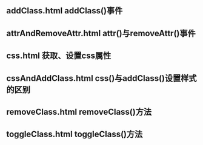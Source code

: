 ## addClass.html addClass()事件

## attrAndRemoveAttr.html attr()与removeAttr()事件

## css.html 获取、设置css属性

## cssAndAddClass.html css()与addClass()设置样式的区别

## removeClass.html removeClass()方法

## toggleClass.html toggleClass()方法